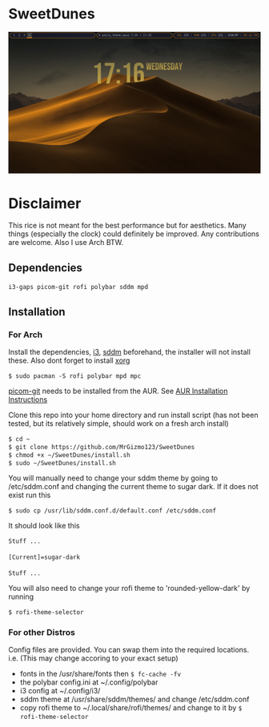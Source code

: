 # SweetDunes
![Preview](screenshots/desktop.png)

# Disclaimer

This rice is not meant for the best performance but for aesthetics. Many things (especially the clock) could definitely be improved. Any contributions are welcome. Also I use Arch BTW.

## Dependencies

```
i3-gaps picom-git rofi polybar sddm mpd
```

## Installation

### For Arch

Install the dependencies, [i3](https://wiki.archlinux.org/title/I3), [sddm](https://wiki.archlinux.org/title/SDDM) beforehand, the installer will not install these. Also dont forget to install [xorg](https://wiki.archlinux.org/title/Xorg)

```
$ sudo pacman -S rofi polybar mpd mpc
```
[picom-git](https://aur.archlinux.org/packages/picom-git) needs to be installed from the AUR. See [AUR Installation Instructions](https://wiki.archlinux.org/title/Arch_User_Repository)

Clone this repo into your home directory and run install script (has not been tested, but its relatively simple, should work on a fresh arch install)
```
$ cd ~
$ git clone https://github.com/MrGizmo123/SweetDunes
$ chmod +x ~/SweetDunes/install.sh
$ sudo ~/SweetDunes/install.sh
```

You will manually need to change your sddm theme by going to /etc/sddm.conf and changing the current theme to sugar dark. 
If it does not exist run this
```
$ sudo cp /usr/lib/sddm.conf.d/default.conf /etc/sddm.conf
```

It should look like this
```
Stuff ... 

[Current]=sugar-dark

Stuff ...
```

You will also need to change your rofi theme to 'rounded-yellow-dark' by running
```
$ rofi-theme-selector
```

### For other Distros

Config files are provided. You can swap them into the required locations. i.e. (This may change accoring to your exact setup)
* fonts in the /usr/share/fonts then `$ fc-cache -fv` 
* the polybar config.ini at ~/.config/polybar 
* i3 config at ~/.config/i3/ 
* sddm theme at /usr/share/sddm/themes/ and change /etc/sddm.conf
* copy rofi theme to ~/.local/share/rofi/themes/ and change to it by `$ rofi-theme-selector`
